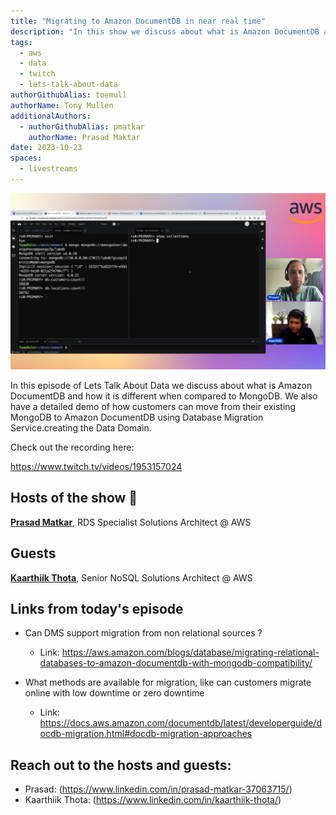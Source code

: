 ```yaml
---
title: "Migrating to Amazon DocumentDB in near real time"
description: "In this show we discuss about what is Amazon DocumentDB and how it is different when compared to MongoDB. We also have a detailed demo of how customers can move from their existing MongoDB to Amazon DocumentDB using Database Migration Service."
tags:
  - aws
  - data
  - twitch
  - lets-talk-about-data
authorGithubAlias: toemull
authorName: Tony Mullen
additionalAuthors:
  - authorGithubAlias: pmatkar
    authorName: Prasad Maktar
date: 2023-10-23
spaces:
  - livestreams
---
```


![Screenshot from the stream or an image related to the topic](images/show10.jpg)

In this episode of Lets Talk About Data we discuss about what is Amazon DocumentDB and how it is different when compared to MongoDB. We also have a detailed demo of how customers can move from their existing MongoDB to Amazon DocumentDB using Database Migration Service.creating the Data Domain.

Check out the recording here:

https://www.twitch.tv/videos/1953157024

## Hosts of the show 🎤

[**Prasad Matkar**](https://www.linkedin.com/in/prasad-matkar-37063715/), RDS Specialist Solutions Architect @ AWS

## Guests

[**Kaarthiik Thota**](https://www.linkedin.com/in/kaarthiik-thota/), Senior NoSQL Solutions Architect @ AWS


## Links from today's episode

* Can DMS support migration from non relational sources ? 
    * Link: https://aws.amazon.com/blogs/database/migrating-relational-databases-to-amazon-documentdb-with-mongodb-compatibility/

* What methods are available for migration, like can customers migrate online with low downtime or zero downtime
    * Link: https://docs.aws.amazon.com/documentdb/latest/developerguide/docdb-migration.html#docdb-migration-approaches


## Reach out to the hosts and guests:

- Prasad: (https://www.linkedin.com/in/prasad-matkar-37063715/)
- Kaarthiik Thota: (https://www.linkedin.com/in/kaarthiik-thota/)
